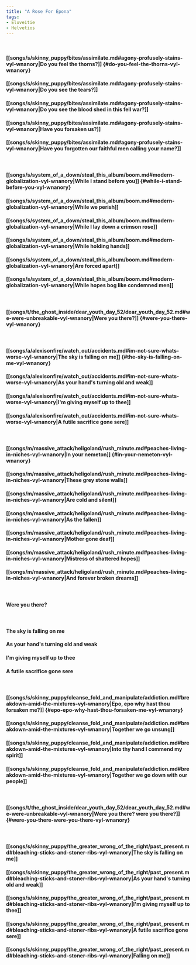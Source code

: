 ```yaml
---
title: "A Rose For Epona"
tags:
- Eluveitie
- Helvetios
---
```

&nbsp;
#### [[songs/s/skinny_puppy/bites/assimilate.md#agony-profusely-stains-vyl-wnanory|Do you feel the thorns?]] {#do-you-feel-the-thorns-vyl-wnanory}
#### [[songs/s/skinny_puppy/bites/assimilate.md#agony-profusely-stains-vyl-wnanory|Do you see the tears?]]
#### [[songs/s/skinny_puppy/bites/assimilate.md#agony-profusely-stains-vyl-wnanory|Do you see the blood shed in this fell war?]]
#### [[songs/s/skinny_puppy/bites/assimilate.md#agony-profusely-stains-vyl-wnanory|Have you forsaken us?]]
#### [[songs/s/skinny_puppy/bites/assimilate.md#agony-profusely-stains-vyl-wnanory|Have you forgotten our faithful men calling your name?]]
&nbsp;
#### [[songs/s/system_of_a_down/steal_this_album/boom.md#modern-globalization-vyl-wnanory|While I stand before you]] {#while-i-stand-before-you-vyl-wnanory}
#### [[songs/s/system_of_a_down/steal_this_album/boom.md#modern-globalization-vyl-wnanory|While we perish]]
#### [[songs/s/system_of_a_down/steal_this_album/boom.md#modern-globalization-vyl-wnanory|While I lay down a crimson rose]]
#### [[songs/s/system_of_a_down/steal_this_album/boom.md#modern-globalization-vyl-wnanory|While holding hands]]
#### [[songs/s/system_of_a_down/steal_this_album/boom.md#modern-globalization-vyl-wnanory|Are forced apart]]
#### [[songs/s/system_of_a_down/steal_this_album/boom.md#modern-globalization-vyl-wnanory|While hopes bog like condemned men]]
&nbsp;
#### [[songs/t/the_ghost_inside/dear_youth_day_52/dear_youth_day_52.md#we-were-unbreakable-vyl-wnanory|Were you there?]] {#were-you-there-vyl-wnanory}
&nbsp;
#### [[songs/a/alexisonfire/watch_out/accidents.md#im-not-sure-whats-worse-vyl-wnanory|The sky is falling on me]] {#the-sky-is-falling-on-me-vyl-wnanory}
#### [[songs/a/alexisonfire/watch_out/accidents.md#im-not-sure-whats-worse-vyl-wnanory|As your hand's turning old and weak]]
#### [[songs/a/alexisonfire/watch_out/accidents.md#im-not-sure-whats-worse-vyl-wnanory|I'm giving myself up to thee]]
#### [[songs/a/alexisonfire/watch_out/accidents.md#im-not-sure-whats-worse-vyl-wnanory|A futile sacrifice gone sere]]
&nbsp;
#### [[songs/m/massive_attack/heligoland/rush_minute.md#peaches-living-in-niches-vyl-wnanory|In your nemeton]] {#in-your-nemeton-vyl-wnanory}
#### [[songs/m/massive_attack/heligoland/rush_minute.md#peaches-living-in-niches-vyl-wnanory|These grey stone walls]]
#### [[songs/m/massive_attack/heligoland/rush_minute.md#peaches-living-in-niches-vyl-wnanory|Are cold and silent]]
#### [[songs/m/massive_attack/heligoland/rush_minute.md#peaches-living-in-niches-vyl-wnanory|As the fallen]]
#### [[songs/m/massive_attack/heligoland/rush_minute.md#peaches-living-in-niches-vyl-wnanory|Mother gone deaf]]
#### [[songs/m/massive_attack/heligoland/rush_minute.md#peaches-living-in-niches-vyl-wnanory|Mistress of shattered hopes]]
#### [[songs/m/massive_attack/heligoland/rush_minute.md#peaches-living-in-niches-vyl-wnanory|And forever broken dreams]]
&nbsp;
#### Were you there?
&nbsp;
#### The sky is falling on me
#### As your hand's turning old and weak
#### I'm giving myself up to thee
#### A futile sacrifice gone sere
&nbsp;
#### [[songs/s/skinny_puppy/cleanse_fold_and_manipulate/addiction.md#breakdown-amid-the-mixtures-vyl-wnanory|Epo, epo why hast thou forsaken me?]] {#epo-epo-why-hast-thou-forsaken-me-vyl-wnanory}
#### [[songs/s/skinny_puppy/cleanse_fold_and_manipulate/addiction.md#breakdown-amid-the-mixtures-vyl-wnanory|Together we go unsung]]
#### [[songs/s/skinny_puppy/cleanse_fold_and_manipulate/addiction.md#breakdown-amid-the-mixtures-vyl-wnanory|Into thy hand I commend my spirit]]
#### [[songs/s/skinny_puppy/cleanse_fold_and_manipulate/addiction.md#breakdown-amid-the-mixtures-vyl-wnanory|Together we go down with our people]]
&nbsp;
#### [[songs/t/the_ghost_inside/dear_youth_day_52/dear_youth_day_52.md#we-were-unbreakable-vyl-wnanory|Were you there? were you there?]] {#were-you-there-were-you-there-vyl-wnanory}
&nbsp;
#### [[songs/s/skinny_puppy/the_greater_wrong_of_the_right/past_present.md#bleaching-sticks-and-stoner-ribs-vyl-wnanory|The sky is falling on me]]
#### [[songs/s/skinny_puppy/the_greater_wrong_of_the_right/past_present.md#bleaching-sticks-and-stoner-ribs-vyl-wnanory|As your hand's turning old and weak]]
#### [[songs/s/skinny_puppy/the_greater_wrong_of_the_right/past_present.md#bleaching-sticks-and-stoner-ribs-vyl-wnanory|I'm giving myself up to thee]]
#### [[songs/s/skinny_puppy/the_greater_wrong_of_the_right/past_present.md#bleaching-sticks-and-stoner-ribs-vyl-wnanory|A futile sacrifice gone sere]]
#### [[songs/s/skinny_puppy/the_greater_wrong_of_the_right/past_present.md#bleaching-sticks-and-stoner-ribs-vyl-wnanory|Falling on me]]
